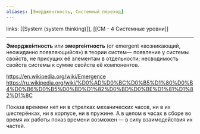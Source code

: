 ```yaml
---
aliases: [Эмерджентность, Системный переход]
---
```

links:  [[System (system thinking)]], [[СМ - 4 Системные уровни]]

---

**Эмердже́нтность** или **эмерге́нтность** (от emergent «возникающий, неожиданно появляющийся») в теории систем— появление у системы свойств, не присущих её элементам в отдельности; несводимость свойств системы к сумме свойств её компонентов.

https://en.wikipedia.org/wiki/Emergence
https://ru.wikipedia.org/wiki/%D0%AD%D0%BC%D0%B5%D1%80%D0%B4%D0%B6%D0%B5%D0%BD%D1%82%D0%BD%D0%BE%D1%81%D1%82%D1%8C

Показа времени нет ни в стрелках механических часов, ни в их шестерёнках, ни в корпусе, ни в пружине. А в целом в часах в сборе во время их работы показ времени возможен — в силу взаимодействия их частей. 
